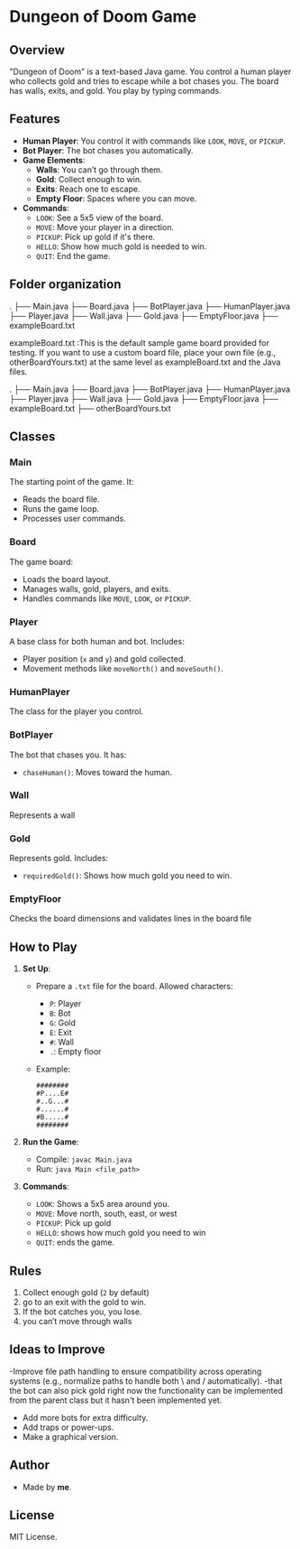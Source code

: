 # Dungeon of Doom Game

## Overview
"Dungeon of Doom" is a text-based Java game. You control a human player who collects gold and tries to escape while a bot chases you. The board has walls, exits, and gold. You play by typing commands.


## Features
- **Human Player**: You control it with commands like `LOOK`, `MOVE`, or `PICKUP`.
- **Bot Player**: The bot chases you automatically.
- **Game Elements**:
  - **Walls**: You can’t go through them.
  - **Gold**: Collect enough to win.
  - **Exits**: Reach one to escape.
  - **Empty Floor**: Spaces where you can move.
- **Commands**:
  - `LOOK`: See a 5x5 view of the board.
  - `MOVE`: Move your player in a direction.
  - `PICKUP`: Pick up gold if it's there.
  - `HELLO`: Show how much gold is needed to win.
  - `QUIT`: End the game.



## Folder organization
.
├── Main.java
├── Board.java
├── BotPlayer.java
├── HumanPlayer.java
├── Player.java
├── Wall.java
├── Gold.java
├── EmptyFloor.java
├── exampleBoard.txt


exampleBoard.txt :This is the default sample game board provided for testing. If you want to use a custom board file, place your own file (e.g., otherBoardYours.txt) at the same level as exampleBoard.txt and the Java files.

.
├── Main.java
├── Board.java
├── BotPlayer.java
├── HumanPlayer.java
├── Player.java
├── Wall.java
├── Gold.java
├── EmptyFloor.java
├── exampleBoard.txt
├── otherBoardYours.txt



## Classes

### **Main**
The starting point of the game. It:
- Reads the board file.
- Runs the game loop.
- Processes user commands.

### **Board**
The game board:
- Loads the board layout.
- Manages walls, gold, players, and exits.
- Handles commands like `MOVE`, `LOOK`, or `PICKUP`.

### **Player**
A base class for both human and bot. Includes:
- Player position (`x` and `y`) and gold collected.
- Movement methods like `moveNorth()` and `moveSouth()`.

### **HumanPlayer**
The class for the player you control.

### **BotPlayer**
The bot that chases you. It has:
- `chaseHuman()`: Moves toward the human.

### **Wall**
Represents a wall

### **Gold**
Represents gold. Includes:
- `requiredGold()`: Shows how much gold you need to win.

### **EmptyFloor**
Checks the board dimensions and validates lines in the board file


## How to Play

1. **Set Up**:
   - Prepare a `.txt` file for the board. Allowed characters:
     - `P`: Player
     - `B`: Bot
     - `G`: Gold
     - `E`: Exit
     - `#`: Wall
     - `.`: Empty floor


   - Example:
     ```
     ########
     #P....E#
     #..G...#
     #......#
     #B.....#
     ########
     ```



2. **Run the Game**:

   - Compile: `javac Main.java`
   - Run: `java Main <file_path>`


3. **Commands**:
   - `LOOK`: Shows a 5x5 area around you.
   - `MOVE`: Move north, south, east, or west
   - `PICKUP`: Pick up gold
   - `HELLO`: shows how much gold you need to win
   - `QUIT`: ends the game.



## Rules

1. Collect enough gold (`2` by default)
2. go to an exit with the gold to win.
3. If the bot catches you, you lose.
4. you can’t move through walls



## Ideas to Improve
-Improve file path handling to ensure compatibility across operating systems (e.g., normalize paths to handle both \ and / automatically).
-that the bot can also pick gold right now the functionality can be implemented from the parent class but it hasn't been implemented yet.
- Add more bots for extra difficulty.
- Add traps or power-ups.
- Make a graphical version.


## Author
- Made by **me**. 



## License
MIT License.